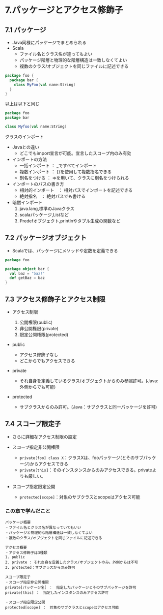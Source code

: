 # 7.パッケージとアクセス修飾子

## 7.1 パッケージ

- Java同様にパッケージでまとめられる
- Scala
  - ファイル名とクラス名が違ってもよい
  - パッケージ階層と物理的な階層構造は一致しなくてよい
  - 複数のクラス/オブジェクトを同じファイルに記述できる

```scala
package foo {
  package bar {
    class MyFoo(val name:String)
  }
}
```

以上は以下と同じ

```scala
package foo
package bar

class Myfoo(val name:String)
```

クラスのインポート

- Javaとの違い
  - どこでもimport宣言が可能。宣言したスコープ内のみ有効
- インポートの方法
  - 一括インポート ： _ですべてインポート
  - 複数インポート ： {}を使用して複数指名できる
  - 別名をつける  ： =>を用いて、クラスに別名をつけられる
- インポートのパスの書き方
  - 相対的インポート　： 相対パスでインポートを記述できる
  - 絶対指名　：  絶対パスでも書ける
- 暗黙インポート
  1. java.lang,標準のJavaクラス
  2. scalaパッケージ,Listなど
  3. Predefオブジェクト,printlnやタプル生成の関数など

## 7.2 パッケージオブジェクト

- Scalaでは、パッケージにメソッドや定数を定義できる

```scala
package foo

package object bar {
  val baz = "baz!"
  def getBaz = baz
}
```

## 7.3 アクセス修飾子とアクセス制限

- アクセス制限
  1. 公開権限(public)
  2. 非公開権限(private)
  3. 限定公開権限(protected)

- public
  - アクセス修飾子なし
  - どこからでもアクセスできる
- private
  - それ自身を定義しているクラス/オブジェクトからのみ参照許可。(Java:外側からでも可能)
- protected
  - サブクラスからのみ許可。(Java：サブクラスと同一パッケージを許可)

## 7.4 スコープ限定子

- さらに詳細なアクセス制限の設定

- スコープ指定非公開権限
  - ``private[foo] class X``：クラスXは、fooパッケージ(とそのサブパッケージ)からアクセスできる
  - ``private[this]``：そのインスタンスからのみアクセスできる。privateよりも厳しい。
- スコープ指定限定公開
  - ``protected[scope]``：対象のサブクラスとscopeはアクセス可能

### この章で学んだこと

```
パッケージ概要
・ファイル名とクラス名が異なっていてもいい
・パッケージと物理的な階層構造は一致しなくてよい
・複数のクラス/オブジェクトを同じファイルに記述できる

アクセス概要
・アクセス修飾子は3種類
1. public
2. private : それ自身を定義したクラス/オブジェクトのみ。外側からは不可
3. protected：サブクラスからのみ許可

スコープ限定子
・スコープ指定非公開権限
private[パッケージ名] ：　指定したパッケージとそのサブパッケージを許可
private[this] ：　指定したインスタンスのみアクセス許可

・スコープ指定限定公開
protected[scope] ：　対象のサブクラスとscopeはアクセス可能
```